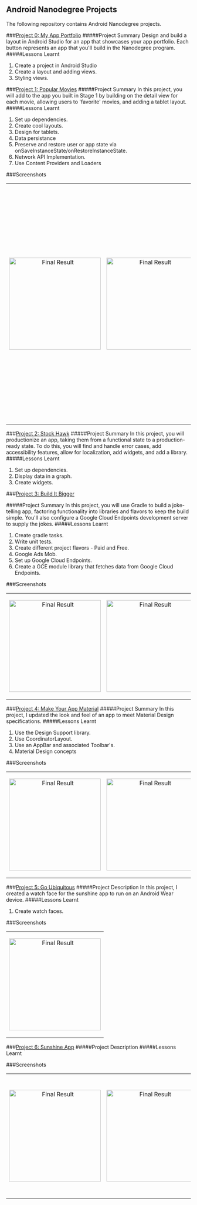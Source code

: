 Android Nanodegree Projects
----------------
The following repository contains Android Nanodegree projects.


###[Project 0: My App Portfolio](https://github.com/kioko/android-nano-degree/tree/master/MyAppPortfolio)
#####Project Summary
Design and build a layout in Android Studio for an app that showcases your app portfolio. Each button represents an app that you'll build in the Nanodegree program.
#####Lessons Learnt

1. Create a project in Android Studio
2. Create a layout and adding views.
3. Styling views.


###[Project 1: Popular Movies](https://github.com/kioko/android-nano-degree/tree/master/MovieManiac)
#####Project Summary
In this project, you will add to the app you built in Stage 1 by building on the detail view for each movie, allowing users to 'favorite' movies, and adding a tablet layout.
#####Lessons Learnt
1. Set up dependencies.
2. Create cool layouts.
3. Design for tablets.
4. Data persistance
5. Preserve and restore user or app state via onSaveInstanceState/onRestoreInstanceState. 
6. Network API Implementation.
7. Use Content Providers and Loaders

###Screenshots
 
 
 <table>
  <td>
    <p align="center">
  <img src="https://github.com/kioko/android-nano-degree/blob/master/MovieManiac/art/PhoneView.png?raw=true" alt="Final Result" width="250"/>
</p>
</td>
<td>
    <p align="center">
      <img src="https://github.com/kioko/android-nano-degree/blob/master/MovieManiac/art/PhoneView-MovieDetail.png?raw=true" alt="Final Result" width="250"/>
    </p>
  </td>
  
  <td>
  <p align="center">
  <img src="https://github.com/kioko/android-nano-degree/blob/master/MovieManiac/art/NoMovieTabView.png?raw=true" alt="Final Result" width="300"/>
</p>
    <p align="center">
  <img style="position: center;" src="https://github.com/kioko/android-nano-degree/blob/master/MovieManiac/art/TabletView.png?raw=true" alt="Final Result" width="300"/>
</p>
  </td>
</tr>
</table>



###[Project 2: Stock Hawk](https://github.com/kioko/android-nano-degree/tree/master/StockHawk)
#####Project Summary
In this project, you will productionize an app, taking them from a functional state to a production-ready state. To do this, you will find and handle error cases, add accessibility features, allow for localization, add widgets, and add a library.
#####Lessons Learnt
1. Set up dependencies.
2. Display data in a graph.
3. Create widgets.
 


###[Project 3: Build It Bigger](https://github.com/kioko/android-nano-degree/tree/master/Build-it-Bigger)

#####Project Summary
In this project, you will use Gradle to build a joke-telling app, factoring functionality into libraries and flavors to keep the build simple. You'll also configure a Google Cloud Endpoints development server to supply the jokes.
#####Lessons Learnt
1. Create gradle tasks.
2. Write unit tests.
3. Create different project flavors - Paid and Free.
4. Google Ads Mob.
5. Set up Google Cloud Endpoints.
6. Create a GCE module library that fetches data from Google Cloud Endpoints.

###Screenshots
 
 
 <table>
  <td>
    <p align="center">
  <img src="https://github.com/kioko/android-nano-degree/blob/master/Build-it-Bigger/art/HomeScreen.png?raw=true" alt="Final Result" width="250"/>
</p>
</td>
<td>
    <p align="center">
      <img src="https://github.com/kioko/android-nano-degree/blob/master/Build-it-Bigger/art/DetailScreen.png?raw=true" alt="Final Result" width="250"/>
    </p>
  </td>
 
</tr>
</table>

###[Project 4: Make Your App Material](https://github.com/kioko/android-nano-degree/tree/master/xyzreader)
#####Project Summary
In this project, I updated the look and feel of an app to meet Material Design specifications.
#####Lessons Learnt
1. Use the Design Support library.
2. Use CoordinatorLayout.
3. Use an AppBar and associated Toolbar's.
4. Material Design concepts

###Screenshots
 
 
 <table>
  <td>
    <p align="center">
  <img src="https://github.com/kioko/android-nano-degree/blob/master/xyzreader/art/HomeScreen.png?raw=true" alt="Final Result" width="250"/>
</p>
</td>
<td>
    <p align="center">
      <img src="https://github.com/kioko/android-nano-degree/blob/master/xyzreader/art/DetailScreen.png?raw=true" alt="Final Result" width="250"/>
    </p>
  </td>

</tr>
</table>

###[Project 5: Go Ubiquitous](https://github.com/kioko/android-nano-degree/tree/master/Sunshine)
#####Project Description
In this project, I created a watch face for the sunshine app to run on an Android Wear device.
#####Lessons Learnt
1. Create watch faces.

###Screenshots
 
 
 <table>
  <td>
    <p align="center">
  <img src="https://github.com/kioko/android-nano-degree/blob/master/Sunshine/art/WatchFace.png?raw=true" alt="Final Result" width="250"/>
</p>
</td>
</tr>
</table>

###[Project 6: Sunshine App](https://github.com/kioko/android-nano-degree/tree/master/Sunshine)
#####Project Description
#####Lessons Learnt

###Screenshots
 
 
 <table>
  <td>
    <p align="center">
  <img src="https://github.com/kioko/android-nano-degree/blob/master/Sunshine/art/HomeScreen.png?raw=true" alt="Final Result" width="250"/>
</p>
</td>
<td>
    <p align="center">
      <img src="https://github.com/kioko/android-nano-degree/blob/master/Sunshine/art/DetailScreen.png?raw=true" alt="Final Result" width="250"/>
    </p>
  </td>
  
  <td>
    <p align="center">
      <img src="https://github.com/kioko/android-nano-degree/blob/master/Sunshine/art/Notification.png?raw=true" alt="Final Result" width="250"/>
    </p>
  </td>
  
  <td>
  <p align="center">
  <img src="https://github.com/kioko/android-nano-degree/blob/master/Sunshine/art/WatchFace.png?raw=true" alt="Final Result" width="300"/>
</p>
  
  </td>
</tr>
</table>
